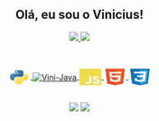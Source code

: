 ## <div align="center"> Olá, eu sou o Vinicius!
    
<div align="center">
    <a href="https://github.com/ViniciusOMorais">
  <img height="180em" src="https://github-readme-stats.vercel.app/api?username=ViniciusOMorais&show_icons=true&theme=gruvbox&include_all_commits=true&count_private=true"/>
  <img height="180em" src="https://github-readme-stats.vercel.app/api/top-langs/?username=ViniciusOMorais&layout=compact&langs_count=7&theme=gruvbox"/>
   
</div>
  
##
<div style="display: inline_block" align="center"><br>
  <img align="center" alt="Vini-Python" height="30" width="40" src="https://raw.githubusercontent.com/devicons/devicon/master/icons/python/python-original.svg">
  <img align="center" alt="Vini-Java" height="30" width="40" src="https://cdn.jsdelivr.net/gh/devicons/devicon/icons/java/java-original-wordmark.svg">
  <img align="center" alt="Vini-JS" height="30" width="40" src="https://raw.githubusercontent.com/devicons/devicon/master/icons/javascript/javascript-plain.svg">
  <img align="center" alt="Vini-HTML" height="30" width="40" src="https://raw.githubusercontent.com/devicons/devicon/master/icons/html5/html5-original.svg">
  <img align="center" alt="Vini-CSS" height="30" width="40" src="https://raw.githubusercontent.com/devicons/devicon/master/icons/css3/css3-original.svg">
</div>
  
  ##
 
<div align="center">  
  <a href = "mailto:Viniciusoliveira_morais@outlook.com"><img src="https://img.shields.io/badge/Microsoft_Outlook-0078D4?style=for-the-badge&logo=microsoft-outlook&logoColor=white"></a>
  <a href="https://www.linkedin.com/in/vinicius-de-oliveira-morais-596816165?lipi=urn%3Ali%3Apage%3Ad_flagship3_profile_view_base_contact_details%3BhpgM99GtTUOudG1ldBdCiA%3D%3D" target="_blank"><img src="https://img.shields.io/badge/-LinkedIn-%230077B5?style=for-the-badge&logo=linkedin&logoColor=white" target="_blank"></a> 
 
</div>
